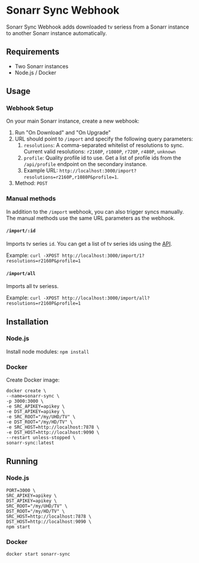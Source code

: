 # Sonarr Sync Webhook

Sonarr Sync Webhook adds downloaded tv seriess from a Sonarr instance to another Sonarr instance automatically.

## Requirements

- Two Sonarr instances
- Node.js / Docker

## Usage

### Webhook Setup

On your main Sonarr instance, create a new webhook:

1. Run "On Download" and "On Upgrade"
1. URL should point to `/import` and specify the following query parameters:
    1. `resolutions`: A comma-separated whitelist of resolutions to sync. 
    Current valid resolutions: `r2160P`, `r1080P`, `r720P`, `r480P`, `unknown`  
    1. `profile`: Quality profile id to use. Get a list of profile ids from the `/api/profile` endpoint on the secondary instance.
    1. Example URL: `http://localhost:3000/import?resolutions=r2160P,r1080P&profile=1`. 
1. Method: `POST`

### Manual methods

In addition to the `/import` webhook, you can also trigger syncs manually. The manual methods use the same URL parameters as the webhook.

#### `/import/:id`

Imports tv series `id`. You can get a list of tv series ids using the [API](https://github.com/Sonarr/Sonarr/wiki/API:Series#get).

Example: `curl -XPOST http://localhost:3000/import/1?resolutions=r2160P&profile=1`

#### `/import/all` 

Imports all tv seriess.

Example: `curl -XPOST http://localhost:3000/import/all?resolutions=r2160P&profile=1`

## Installation

### Node.js

Install node modules: `npm install`

### Docker

Create Docker image:
```
docker create \
--name=sonarr-sync \
-p 3000:3000 \
-e SRC_APIKEY=apikey \
-e DST_APIKEY=apikey \
-e SRC_ROOT="/my/UHD/TV" \
-e DST_ROOT="/my/HD/TV" \
-e SRC_HOST=http://localhost:7878 \
-e DST_HOST=http://localhost:9090 \
--restart unless-stopped \
sonarr-sync:latest
```

## Running

### Node.js

```
PORT=3000 \
SRC_APIKEY=apikey \
DST_APIKEY=apikey \
SRC_ROOT="/my/UHD/TV" \
DST_ROOT="/my/HD/TV" \
SRC_HOST=http://localhost:7878 \
DST_HOST=http://localhost:9090 \
npm start
```

### Docker

```
docker start sonarr-sync
```

